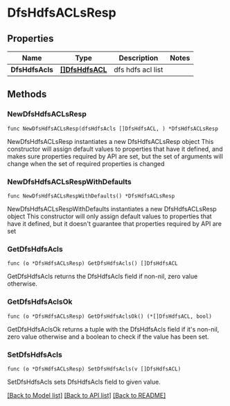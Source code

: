 # DfsHdfsACLsResp

## Properties

Name | Type | Description | Notes
------------ | ------------- | ------------- | -------------
**DfsHdfsAcls** | [**[]DfsHdfsACL**](DfsHdfsACL.md) | dfs hdfs acl list | 

## Methods

### NewDfsHdfsACLsResp

`func NewDfsHdfsACLsResp(dfsHdfsAcls []DfsHdfsACL, ) *DfsHdfsACLsResp`

NewDfsHdfsACLsResp instantiates a new DfsHdfsACLsResp object
This constructor will assign default values to properties that have it defined,
and makes sure properties required by API are set, but the set of arguments
will change when the set of required properties is changed

### NewDfsHdfsACLsRespWithDefaults

`func NewDfsHdfsACLsRespWithDefaults() *DfsHdfsACLsResp`

NewDfsHdfsACLsRespWithDefaults instantiates a new DfsHdfsACLsResp object
This constructor will only assign default values to properties that have it defined,
but it doesn't guarantee that properties required by API are set

### GetDfsHdfsAcls

`func (o *DfsHdfsACLsResp) GetDfsHdfsAcls() []DfsHdfsACL`

GetDfsHdfsAcls returns the DfsHdfsAcls field if non-nil, zero value otherwise.

### GetDfsHdfsAclsOk

`func (o *DfsHdfsACLsResp) GetDfsHdfsAclsOk() (*[]DfsHdfsACL, bool)`

GetDfsHdfsAclsOk returns a tuple with the DfsHdfsAcls field if it's non-nil, zero value otherwise
and a boolean to check if the value has been set.

### SetDfsHdfsAcls

`func (o *DfsHdfsACLsResp) SetDfsHdfsAcls(v []DfsHdfsACL)`

SetDfsHdfsAcls sets DfsHdfsAcls field to given value.



[[Back to Model list]](../README.md#documentation-for-models) [[Back to API list]](../README.md#documentation-for-api-endpoints) [[Back to README]](../README.md)


